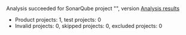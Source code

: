 Analysis succeeded for SonarQube project "", version  [Analysis results](https://sonarcloud.io/dashboard/index/phong-archway)
- Product projects: 1, test projects: 0
- Invalid projects: 0, skipped projects: 0, excluded projects: 0
